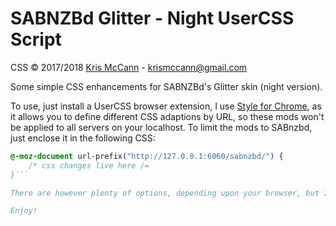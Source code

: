 # SABNZBd Glitter - Night UserCSS Script

CSS &copy; 2017/2018 [Kris McCann](https://github.com/AJCrowley) - [krismccann@gmail.com](mailto:krismccann@gmail.com)

Some simple CSS enhancements for SABNZBd's Glitter skin (night version).

To use, just install a UserCSS browser extension, I use [Style for Chrome](https://chrome.google.com/webstore/detail/stylus/clngdbkpkpeebahjckkjfobafhncgmne), as it allows you to define different CSS adaptions by URL, so these mods won't be applied to all servers on your localhost. To limit the mods to SABnzbd, just enclose it in the following CSS:
```css
@-moz-document url-prefix("http://127.0.0.1:6060/sabnzbd/") {
	/* css changes live here /=
}```

There are however plenty of options, depending upon your browser, but I've found this one to be the best for my purposes.

Enjoy!